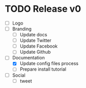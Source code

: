 # TODO Release v0

- [ ] Logo
- [ ] Branding
  - [ ] Update docs
  - [ ] Update Twitter
  - [ ] Update Facebook
  - [ ] Update Github
- [ ] Documentation
  - [X] Update config files process
  - [ ] Prepare install tutorial
- [ ] Social
  - [ ] tweet
